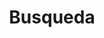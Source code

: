 ---
title: "Busqueda"
slug: "search"
layout: "search"
outputs:
    - html
    - json
menu:
    main:
        weight: -60
        params: 
            icon: search
---